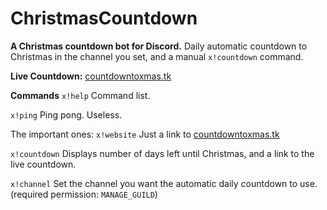 # ChristmasCountdown
**A Christmas countdown bot for Discord.**
Daily automatic countdown to Christmas in the channel you set, and a manual `x!countdown` command.

**Live Countdown:** [countdowntoxmas.tk](https://www.countdowntoxmas.tk)

__**Commands**__
`x!help` Command list.

`x!ping` Ping pong. Useless.

The important ones:
`x!website` Just a link to [countdowntoxmas.tk](https://www.countdowntoxmas.tk)

`x!countdown` Displays number of days left until Christmas, and a link to the live countdown.

`x!channel` Set the channel you want the automatic daily countdown to use. (required permission: `MANAGE_GUILD`)
